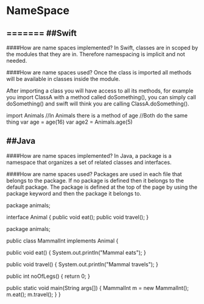
# NameSpace
=======
##Swift
--------
####How are name spaces implemented?
In Swift, classes are in scoped by the modules that they are in. Therefore namespacing is implicit and not needed. 

####How are name spaces used?
Once the class is imported all methods will be available in classes inside the module.   

After importing a class you will have access to all its methods, for example you import ClassA with a method called doSomething(), you can simply call doSomething() and swift will think you are calling ClassA.doSomething().


import  Animals
//In Animals there is a method of age
//Both do the same thing
var age = age(16)
var age2 = Animals.age(5)

##Java
---------
####How are name spaces implemented?
In Java, a package is a namespace that organizes a set of related classes and interfaces.

####How are name spaces used?
Packages are used in each file that belongs to the package. If no package is defined then it belongs to the default package. The package is defined at the top of the page by using the package keyword and then the package it belongs to.

package animals;

interface Animal {
   public void eat();
   public void travel();
}

package animals;

public class MammalInt implements Animal {

   public void eat() {
      System.out.println("Mammal eats");
   }

   public void travel() {
      System.out.println("Mammal travels");
   } 

   public int noOfLegs() {
      return 0;
   }

   public static void main(String args[]) {
      MammalInt m = new MammalInt();
      m.eat();
      m.travel();
   }
} 
